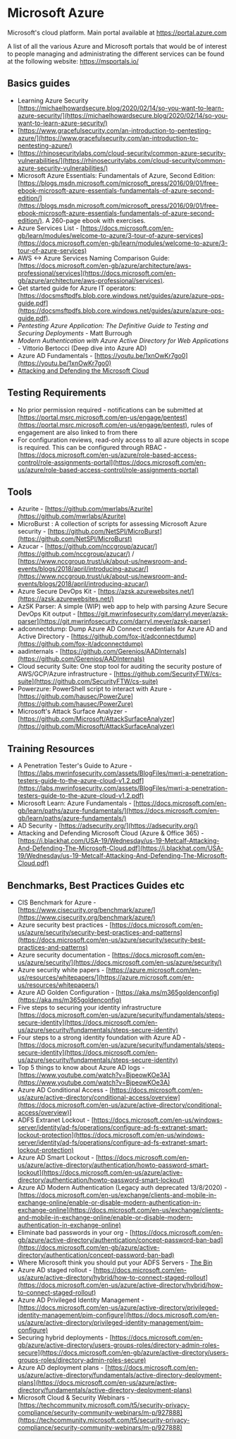 # Microsoft Azure

Microsoft's cloud platform. Main portal available at <https://portal.azure.com>

A list of all the various Azure and Microsoft portals that would be of interest to people managing and administrating the different services can be found at the following website: <https://msportals.io/>

## Basics guides

* Learning Azure Security [https://michaelhowardsecure.blog/2020/02/14/so-you-want-to-learn-azure-security/](https://michaelhowardsecure.blog/2020/02/14/so-you-want-to-learn-azure-security/)
* [https://www.gracefulsecurity.com/an-introduction-to-pentesting-azure/](https://www.gracefulsecurity.com/an-introduction-to-pentesting-azure/)
* [https://rhinosecuritylabs.com/cloud-security/common-azure-security-vulnerabilities/](https://rhinosecuritylabs.com/cloud-security/common-azure-security-vulnerabilities/)
* Microsoft Azure Essentials: Fundamentals of Azure, Second Edition: [https://blogs.msdn.microsoft.com/microsoft_press/2016/09/01/free-ebook-microsoft-azure-essentials-fundamentals-of-azure-second-edition/](https://blogs.msdn.microsoft.com/microsoft_press/2016/09/01/free-ebook-microsoft-azure-essentials-fundamentals-of-azure-second-edition/). A 260-page ebook with exercises.
* Azure Services List - [https://docs.microsoft.com/en-gb/learn/modules/welcome-to-azure/3-tour-of-azure-services](https://docs.microsoft.com/en-gb/learn/modules/welcome-to-azure/3-tour-of-azure-services)
* AWS <-> Azure Services Naming Comparison Guide: [https://docs.microsoft.com/en-gb/azure/architecture/aws-professional/services](https://docs.microsoft.com/en-gb/azure/architecture/aws-professional/services).
* Get started guide for Azure IT operators: [https://docsmsftpdfs.blob.core.windows.net/guides/azure/azure-ops-guide.pdf](https://docsmsftpdfs.blob.core.windows.net/guides/azure/azure-ops-guide.pdf).
* *Pentesting Azure Application: The Definitive Guide to Testing and Securing Deployments* - Matt Burrough
* *Modern Authentication with Azure Active Directory for Web Applications* - Vittorio Bertocci (Deep dive into Azure AD)
* Azure AD Fundamentals - [https://youtu.be/1xnOwKr7go0](https://youtu.be/1xnOwKr7go0)
* [Attacking and Defending the Microsoft Cloud](https://adsecurity.org/wp-content/uploads/2019/10/2019-BSidesPR-AttackingAndDefendingTheMicrosoftCloud.pdf)

## Testing Requirements

* No prior permission required - notifications can be submitted at [https://portal.msrc.microsoft.com/en-us/engage/pentest](https://portal.msrc.microsoft.com/en-us/engage/pentest), rules of engagement are also linked to from there
* For configuration reviews, read-only access to all azure objects in scope is required. This can be configured through RBAC - [https://docs.microsoft.com/en-us/azure/role-based-access-control/role-assignments-portal](https://docs.microsoft.com/en-us/azure/role-based-access-control/role-assignments-portal)

## Tools

* Azurite - [https://github.com/mwrlabs/Azurite](https://github.com/mwrlabs/Azurite)
* MicroBurst : A collection of scripts for assessing Microsoft Azure security - [https://github.com/NetSPI/MicroBurst](https://github.com/NetSPI/MicroBurst)
* Azucar - [https://github.com/nccgroup/azucar/](https://github.com/nccgroup/azucar/) / [https://www.nccgroup.trust/uk/about-us/newsroom-and-events/blogs/2018/april/introducing-azucar/](https://www.nccgroup.trust/uk/about-us/newsroom-and-events/blogs/2018/april/introducing-azucar/)
* Azure Secure DevOps Kit - [https://azsk.azurewebsites.net/](https://azsk.azurewebsites.net/)
* AzSK Parser: A simple (WIP) web app to help with parsing Azure Secure DevOps Kit output - [https://git.mwrinfosecurity.com/darryl.meyer/azsk-parser](https://git.mwrinfosecurity.com/darryl.meyer/azsk-parser)
* adconnectdump: Dump Azure AD Connect credentials for Azure AD and Active Directory - [https://github.com/fox-it/adconnectdump](https://github.com/fox-it/adconnectdump)
* aadinternals - [https://github.com/Gerenios/AADInternals​](https://github.com/Gerenios/AADInternals​)
* Cloud security Suite: One stop tool for auditing the security posture of AWS/GCP/Azure infrastructure - [https://github.com/SecurityFTW/cs-suite](https://github.com/SecurityFTW/cs-suite)
* Powerzure: PowerShell script to interact with Azure - [https://github.com/hausec/PowerZure](https://github.com/hausec/PowerZure)
* Microsoft's Attack Surface Analyzer - [https://github.com/Microsoft/AttackSurfaceAnalyzer](https://github.com/Microsoft/AttackSurfaceAnalyzer)

## Training Resources

* A Penetration Tester's Guide to Azure - [https://labs.mwrinfosecurity.com/assets/BlogFiles/mwri-a-penetration-testers-guide-to-the-azure-cloud-v1.2.pdf](https://labs.mwrinfosecurity.com/assets/BlogFiles/mwri-a-penetration-testers-guide-to-the-azure-cloud-v1.2.pdf)
* Microsoft Learn: Azure Fundamentals - [https://docs.microsoft.com/en-gb/learn/paths/azure-fundamentals/](https://docs.microsoft.com/en-gb/learn/paths/azure-fundamentals/)
* AD Security - [https://adsecurity.org/](https://adsecurity.org/)
* Attacking and Defending Microsoft Cloud (Azure & Office 365) - [https://i.blackhat.com/USA-19/Wednesday/us-19-Metcalf-Attacking-And-Defending-The-Microsoft-Cloud.pdf](https://i.blackhat.com/USA-19/Wednesday/us-19-Metcalf-Attacking-And-Defending-The-Microsoft-Cloud.pdf)

## Benchmarks, Best Practices Guides etc

* CIS Benchmark for Azure - [https://www.cisecurity.org/benchmark/azure/](https://www.cisecurity.org/benchmark/azure/)
* Azure security best practices - [https://docs.microsoft.com/en-us/azure/security/security-best-practices-and-patterns](https://docs.microsoft.com/en-us/azure/security/security-best-practices-and-patterns)
* Azure security documentation - [https://docs.microsoft.com/en-us/azure/security/](https://docs.microsoft.com/en-us/azure/security/)
* Azure security white papers - [https://azure.microsoft.com/en-us/resources/whitepapers/](https://azure.microsoft.com/en-us/resources/whitepapers/)
* Azure AD Golden Configuration - [https://aka.ms/m365goldenconfig](https://aka.ms/m365goldenconfig)
* Five steps to securing your identity infrastructure  [https://docs.microsoft.com/en-us/azure/security/fundamentals/steps-secure-identity](https://docs.microsoft.com/en-us/azure/security/fundamentals/steps-secure-identity)
* Four steps to a strong identity foundation with Azure AD - [https://docs.microsoft.com/en-us/azure/security/fundamentals/steps-secure-identity](https://docs.microsoft.com/en-us/azure/security/fundamentals/steps-secure-identity)
* Top 5 things to know about Azure AD logs - [https://www.youtube.com/watch?v=BjpeowKOe3A](https://www.youtube.com/watch?v=BjpeowKOe3A)
* Azure AD Conditional Access - [https://docs.microsoft.com/en-us/azure/active-directory/conditional-access/overview](https://docs.microsoft.com/en-us/azure/active-directory/conditional-access/overview)]
* ADFS Extranet Lockout - [https://docs.microsoft.com/en-us/windows-server/identity/ad-fs/operations/configure-ad-fs-extranet-smart-lockout-protection](https://docs.microsoft.com/en-us/windows-server/identity/ad-fs/operations/configure-ad-fs-extranet-smart-lockout-protection)
* Azure AD Smart Lockout - [https://docs.microsoft.com/en-us/azure/active-directory/authentication/howto-password-smart-lockout](https://docs.microsoft.com/en-us/azure/active-directory/authentication/howto-password-smart-lockout)
* Azure AD Modern Authentication (Legacy auth deprecated 13/8/2020) - [https://docs.microsoft.com/en-us/exchange/clients-and-mobile-in-exchange-online/enable-or-disable-modern-authentication-in-exchange-online](https://docs.microsoft.com/en-us/exchange/clients-and-mobile-in-exchange-online/enable-or-disable-modern-authentication-in-exchange-online)
* Eliminate bad passwords in your org - [https://docs.microsoft.com/en-gb/azure/active-directory/authentication/concept-password-ban-bad](https://docs.microsoft.com/en-gb/azure/active-directory/authentication/concept-password-ban-bad)
* Where Microsoft think you should put your ADFS Servers - [The Bin](https://images-na.ssl-images-amazon.com/images/I/51w7Dz66ncL._SX466_.jpg)
* Azure AD staged rollout - [https://docs.microsoft.com/en-us/azure/active-directory/hybrid/how-to-connect-staged-rollout](https://docs.microsoft.com/en-us/azure/active-directory/hybrid/how-to-connect-staged-rollout)
* Azure AD Privileged Identity Management - [https://docs.microsoft.com/en-us/azure/active-directory/privileged-identity-management/pim-configure](https://docs.microsoft.com/en-us/azure/active-directory/privileged-identity-management/pim-configure)
* Securing hybrid deployments - [https://docs.microsoft.com/en-gb/azure/active-directory/users-groups-roles/directory-admin-roles-secure](https://docs.microsoft.com/en-gb/azure/active-directory/users-groups-roles/directory-admin-roles-secure)
* Azure AD deployment plans - [https://docs.microsoft.com/en-us/azure/active-directory/fundamentals/active-directory-deployment-plans](https://docs.microsoft.com/en-us/azure/active-directory/fundamentals/active-directory-deployment-plans)
* Microsoft Cloud & Security Webinars - [https://techcommunity.microsoft.com/t5/security-privacy-compliance/security-community-webinars/m-p/927888](https://techcommunity.microsoft.com/t5/security-privacy-compliance/security-community-webinars/m-p/927888)
